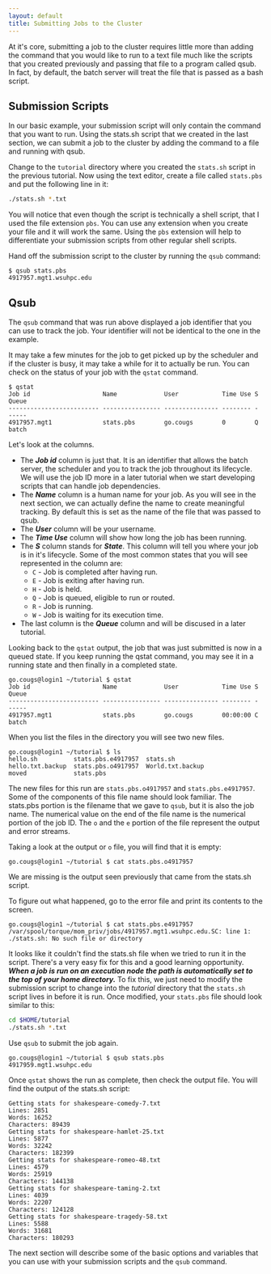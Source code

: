 ```yaml
---
layout: default
title: Submitting Jobs to the Cluster
---
```


At it's core, submitting a job to the cluster requires little more than adding the command that you would like to run to a text file much like the scripts that you created previously and passing that file to a program called qsub.  In fact, by default, the batch server will treat the file that is passed as a bash script.   

## Submission Scripts

In our basic example, your submission script will only contain the command that you want to run.  Using the stats.sh script that we created in the last section, we can submit a job to the cluster by adding the command to a file and running with qsub.

Change to the ```tutorial``` directory where you created the ```stats.sh``` script in the previous tutorial.  Now using the text editor, create a file called ```stats.pbs``` and put the following line in it:

```sh
./stats.sh *.txt 
```

You will notice that even though the script is technically a shell script, that I used the file extension ```pbs```.  You can use any extension when you create your file and it will work the same.  Using the ```pbs``` extension will help to differentiate your submission scripts from other regular shell scripts. 

Hand off the submission script to the cluster by running the ```qsub``` command:

```text
$ qsub stats.pbs 
4917957.mgt1.wsuhpc.edu
```
## Qsub

The ```qsub``` command that was run above displayed a job identifier that you can use to track the job. Your identifier will not be identical to the one in the example. 

It may take a few minutes for the job to get picked up by the scheduler and if the cluster is busy, it may take a while for it to actually be run.  You can check on the status of your job with the ```qstat``` command.

```text
$ qstat
Job id                    Name             User            Time Use S Queue
------------------------- ---------------- --------------- -------- - -----
4917957.mgt1              stats.pbs        go.cougs        0        Q batch
```

Let's look at the columns.  

* The ***Job id*** column is just that.  It is an identifier that allows the batch server, the scheduler and you to track the job throughout its lifecycle.  We will use the job ID more in a later tutorial when we start developing scripts that can handle job dependencies.
* The ***Name*** column is a human name for your job.  As you will see in the next section, we can actually define the name to create meaningful tracking.  By default this is set as the name of the file that was passed to qsub.
* The ***User*** column will be your username.
* The ***Time Use*** column will show how long the job has been running.
* The ***S*** column stands for ***State***.  This column will tell you where your job is in it's lifecycle.  Some of the most common states that you will see represented in the column are:
    * ```C``` -  Job is completed after having run.
    * ```E``` -  Job is exiting after having run.
    * ```H``` -  Job is held.
    * ```Q``` -  Job is queued, eligible to run or routed.
    * ```R``` -  Job is running.
    * ```W``` -  Job is waiting for its execution time.
* The last column is the ***Queue*** column and will be discused in a later tutorial.
 
Looking back to the ```qstat``` output, the job that was just submitted is now in a queued state.  If you keep running the qstat command, you may see it in a running state and then finally in a completed state.

```text
go.cougs@login1 ~/tutorial $ qstat
Job id                    Name             User            Time Use S Queue
------------------------- ---------------- --------------- -------- - -----
4917957.mgt1              stats.pbs        go.cougs        00:00:00 C batch  
```

When you list the files in the directory you will see two new files.  

```text
go.cougs@login1 ~/tutorial $ ls
hello.sh          stats.pbs.e4917957  stats.sh
hello.txt.backup  stats.pbs.o4917957  World.txt.backup
moved             stats.pbs                 
```

The new files for this run are ```stats.pbs.o4917957``` and ```stats.pbs.e4917957```.  Some of the components of this file name should look familiar.  The stats.pbs portion is the filename that we gave to ```qsub```, but it is also the job name.  The numerical value on the end of the file name is the numerical portion of the job ID.  The ```o``` and the ```e``` portion of the file represent the output and error streams.

Taking a look at the output or ```o``` file, you will find that it is empty:

```text
go.cougs@login1 ~/tutorial $ cat stats.pbs.o4917957

```

We are missing is the output seen previously that came from the stats.sh script.

To figure out what happened, go to the error file and print its contents to the screen.

```text
go.cougs@login1 ~/tutorial $ cat stats.pbs.e4917957
/var/spool/torque/mom_priv/jobs/4917957.mgt1.wsuhpc.edu.SC: line 1: ./stats.sh: No such file or directory
```

It looks like it couldn't find the stats.sh file when we tried to run it in the script.  There's a very easy fix for this and a good learning opportunity.  ***When a job is run on an execution node the path is automatically set to the top of your home directory.***  To fix this, we just need to modify the submission script to change into the *tutorial* directory that the ```stats.sh``` script lives in before it is run.  Once modified, your ```stats.pbs``` file should look similar to this:

```sh
cd $HOME/tutorial
./stats.sh *.txt
```

Use ```qsub``` to submit the job again.

```text
go.cougs@login1 ~/tutorial $ qsub stats.pbs
4917959.mgt1.wsuhpc.edu
```
Once ```qstat``` shows the run as complete, then check the output file.  You will find the output of the stats.sh script:

```text
Getting stats for shakespeare-comedy-7.txt
Lines: 2851
Words: 16252
Characters: 89439
Getting stats for shakespeare-hamlet-25.txt
Lines: 5877
Words: 32242
Characters: 182399
Getting stats for shakespeare-romeo-48.txt
Lines: 4579
Words: 25919
Characters: 144138
Getting stats for shakespeare-taming-2.txt
Lines: 4039
Words: 22207
Characters: 124128
Getting stats for shakespeare-tragedy-58.txt
Lines: 5588
Words: 31681
Characters: 180293
```

The next section will describe some of the basic options and variables that you can use with your submission scripts and the ```qsub``` command.
